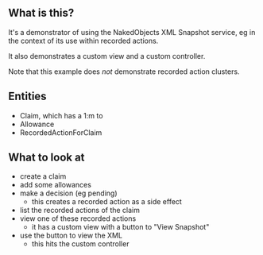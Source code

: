## What is this? ##

It's a demonstrator of using the NakedObjects XML Snapshot service, eg in the context of its use within recorded actions.

It also demonstrates a custom view and a custom controller.

Note that this example does *not* demonstrate recorded action clusters.

## Entities ##

- Claim, which has a 1:m to
- Allowance
- RecordedActionForClaim


## What to look at ##

- create a claim
- add some allowances
- make a decision (eg pending)
  - this creates a recorded action as a side effect
- list the recorded actions of the claim
- view one of these recorded actions
  - it has a custom view with a button to "View Snapshot"
- use the button to view the XML
  - this hits the custom controller
